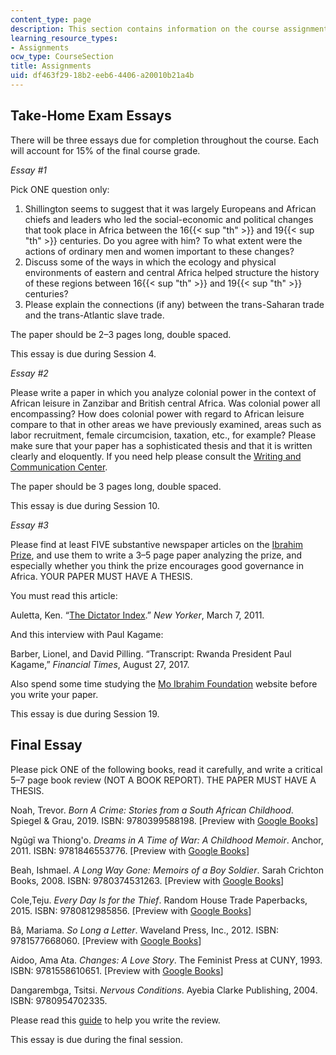 ```yaml
---
content_type: page
description: This section contains information on the course assignments.
learning_resource_types:
- Assignments
ocw_type: CourseSection
title: Assignments
uid: df463f29-18b2-eeb6-4406-a20010b21a4b
---
```


Take-Home Exam Essays
---------------------

There will be three essays due for completion throughout the course. Each will account for 15% of the final course grade.

_Essay #1_

Pick ONE question only:

1.  Shillington seems to suggest that it was largely Europeans and African chiefs and leaders who led the social-economic and political changes that took place in Africa between the 16{{< sup "th" >}} and 19{{< sup "th" >}} centuries. Do you agree with him? To what extent were the actions of ordinary men and women important to these changes?
2.  Discuss some of the ways in which the ecology and physical environments of eastern and central Africa helped structure the history of these regions between 16{{< sup "th" >}} and 19{{< sup "th" >}} centuries?
3.  Please explain the connections (if any) between the trans-Saharan trade and the trans-Atlantic slave trade.

The paper should be 2–3 pages long, double spaced.

This essay is due during Session 4.

_Essay #2_

Please write a paper in which you analyze colonial power in the context of African leisure in Zanzibar and British central Africa. Was colonial power all encompassing? How does colonial power with regard to African leisure compare to that in other areas we have previously examined, areas such as labor recruitment, female circumcision, taxation, etc., for example? Please make sure that your paper has a sophisticated thesis and that it is written clearly and eloquently. If you need help please consult the [Writing and Communication Center](https://cmsw.mit.edu/writing-and-communication-center/).

The paper should be 3 pages long, double spaced.

This essay is due during Session 10.

_Essay #3_

Please find at least FIVE substantive newspaper articles on the [Ibrahim Prize](https://mo.ibrahim.foundation/prize), and use them to write a 3–5 page paper analyzing the prize, and especially whether you think the prize encourages good governance in Africa. YOUR PAPER MUST HAVE A THESIS.

You must read this article:

Auletta, Ken. “[The Dictator Index](https://www.newyorker.com/magazine/2011/03/07/the-dictator-index).” _New Yorker_, March 7, 2011.

And this interview with Paul Kagame:

Barber, Lionel, and David Pilling. “Transcript: Rwanda President Paul Kagame,” _Financial Times_, August 27, 2017.

Also spend some time studying the [Mo Ibrahim Foundation](https://mo.ibrahim.foundation/) website before you write your paper.

This essay is due during Session 19.

Final Essay
-----------

Please pick ONE of the following books, read it carefully, and write a critical 5–7 page book review (NOT A BOOK REPORT). THE PAPER MUST HAVE A THESIS.

Noah, Trevor. _Born A Crime: Stories from a South African Childhood_. Spiegel & Grau, 2019. ISBN: 9780399588198. \[Preview with [Google Books](https://books.google.com/books?id=N97UCwAAQBAJ&pg=PAfrontcover#v=onepage&q&f=false)\]

Ngũgĩ wa Thiong'o. _Dreams in A Time of War: A Childhood Memoir_. Anchor, 2011. ISBN: 9781846553776. \[Preview with [Google Books](https://books.google.com/books?id=uT2Q4S8VrXsC&pg=PAfrontcover#v=onepage&q&f=false)\]

Beah, Ishmael. _A Long Way Gone: Memoirs of a Boy Soldier_. Sarah Crichton Books, 2008. ISBN: 9780374531263. \[Preview with [Google Books](https://books.google.com/books?id=MkHJ91AwS8MC&pg=PAfrontcover#v=onepage&q&f=false)\]

Cole,Teju. _Every Day Is for the Thief_. Random House Trade Paperbacks, 2015. ISBN: 9780812985856. \[Preview with [Google Books](https://books.google.com/books?id=FIgpAgAAQBAJ&pg=PAfrontcover#v=onepage&q&f=false)\]

Bâ, Mariama. _So Long a Letter_. Waveland Press, Inc., 2012. ISBN: 9781577668060. \[Preview with [Google Books](https://books.google.com/books?id=ceWuAAAAQBAJ&pg=PAfrontcover#v=onepage&q&f=false)\]

Aidoo, Ama Ata. _Changes: A Love Story_. The Feminist Press at CUNY, 1993. ISBN: 9781558610651. \[Preview with [Google Books](https://books.google.com/books?id=izO3BwAAQBAJ&pg=PAfrontcover#v=onepage&q&f=false)\]

Dangarembga, Tsitsi. _Nervous Conditions_. Ayebia Clarke Publishing, 2004. ISBN: 9780954702335.

Please read this [guide](https://writingcenter.unc.edu/tips-and-tools/book-reviews/) to help you write the review.

This essay is due during the final session.